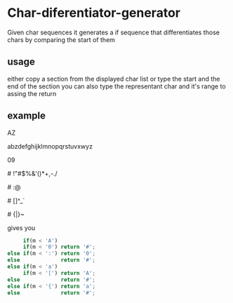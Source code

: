 # Char-diferentiator-generator
Given char sequences it generates a if sequence that differentiates those chars by comparing the start of them

## usage
either copy a section from the displayed char list or type the start and the end of the section
you can also type the representant char and it's range to assing the return

## example

AZ

abzdefghijklmnopqrstuvxwyz

09

\# !"#$%&'()*+,-./

\# :@

\# [\]^_`

\# {|}~

gives you
```javascript
     if(m < 'A')
     if(m < '0') return '#';
else if(m < ':') return '0';
else             return '#';
else if(m < 'a')
     if(m < '[') return 'A';
else             return '#';
else if(m < '{') return 'a';
else             return '#';
```
